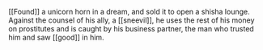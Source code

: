 [[Found]] a unicorn horn in a dream, and sold it to open a shisha lounge. Against the counsel of his ally, a [[sneevil]], he uses the rest of his money on prostitutes and is caught by his business partner, the man who trusted him and saw [[good]] in him.
